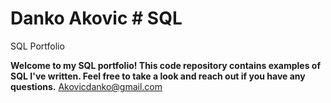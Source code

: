 # Danko Akovic # SQL
SQL Portfolio

**Welcome to my SQL portfolio! This code repository contains examples of SQL I've written. Feel free to take a look and reach out if you have any questions.**
Akovicdanko@gmail.com
